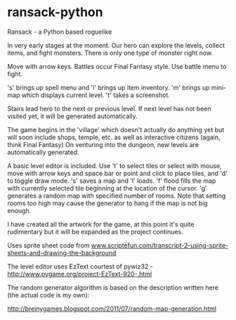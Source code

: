 ransack-python
==============

Ransack - a Python based roguelike

In very early stages at the moment. Our hero can explore the levels, collect items, and fight monsters. There is only one type of monster right now.

Move with arrow keys. Battles occur Final Fantasy style. Use battle menu to fight.

's' brings up spell menu and 'i' brings up item inventory.
'm' brings up mini-map which displays current level.
't' takes a screenshot.

Stairs lead hero to the next or previous level. If next level has not been visited yet, it will be generated automatically.

The game begins in the 'village' which doesn't actually do anything yet but will soon include shops, temple, etc. as well as interactive citizens (again, think Final Fantasy) On venturing into the dungeon, new levels are automatically generated.

A basic level editor is included. Use 't' to select tiles or select with mouse, move with arrow keys and space bar or point and click to place tiles, and 'd' to toggle draw mode. 's' saves a map and 'l' loads. 'f' flood fills the map with currently selected tile beginning at the location of the cursor. 'g' generates a random map with specified number of rooms.
Note that setting rooms too high may cause the generator to hang if the map is not big enough.

I have created all the artwork for the game, at this point it's quite rudimentary but it will be expanded as the project continues.

Uses sprite sheet code from www.scriptefun.com/transcript-2-using-sprite-sheets-and-drawing-the-background

The level editor uses EzText courtest of pywiz32 - http://www.pygame.org/project-EzText-920-.html

The random generator algorithm is based on the description written here (the actual code is my own):

http://breinygames.blogspot.com/2011/07/random-map-generation.html